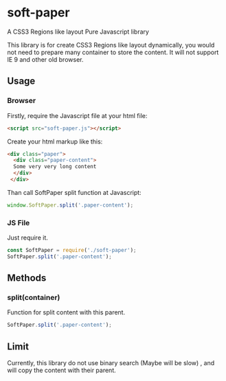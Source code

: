 # soft-paper
A CSS3 Regions like layout Pure Javascript library

This library is for create CSS3 Regions like layout dynamically, you would not need to prepare many container to store the content.
It will not support IE 9 and other old browser.

## Usage

### Browser
Firstly, require the Javascript file at your html file:
```html
<script src="soft-paper.js"></script>
```
Create your html markup like this:
```html
<div class="paper">
  <div class="paper-content">
  Some very very long content
  </div>
 </div>
```

Than call SoftPaper split function at Javascript:
```js
window.SoftPaper.split('.paper-content');
```
### JS File
Just require it.

```js
const SoftPaper = require('./soft-paper');
SoftPaper.split('.paper-content');
```

## Methods

### split(container)

Function for split content with this parent.

```js
SoftPaper.split('.paper-content');
```

## Limit
Currently, this library do not use binary search (Maybe will be slow) , and will copy the content with their parent.
